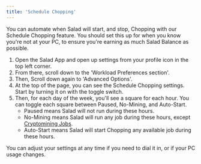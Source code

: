 ```yaml
---
title: 'Schedule Chopping'
---
```


You can automate when Salad will start, and stop, Chopping with our Schedule Chopping feature. You should set this up
for when you know you're not at your PC, to ensure you're earning as much Salad Balance as possible.

1. Open the Salad App and open up settings from your profile icon in the top left corner.
2. From there, scroll down to the 'Workload Preferences section'.
3. Then, Scroll down again to 'Advanced Options'.
4. At the top of the page, you can see the Schedule Chopping settings. Start by turning it on with the toggle switch.
5. Then, for each day of the week, you'll see a square for each hour. You can toggle each square between Paused,
   No-Mining, and Auto-Start.
   - Paused means Salad will not run during these hours.
   - No-Mining means Salad will run any job during these hours, except
     [Cryptomining Jobs](/docs/guides/getting-jobs/getting-cryptomining-jobs).
   - Auto-Start means Salad will start Chopping any available job during these hours.

You can adjust your settings at any time if you need to dial it in, or if your PC usage changes.
